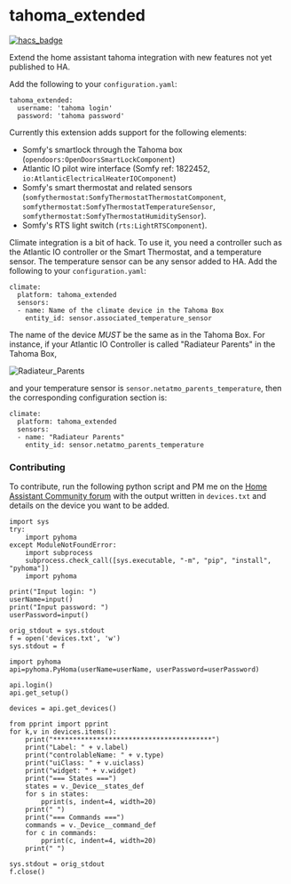 # tahoma_extended

[![hacs_badge](https://img.shields.io/badge/HACS-Custom-orange.svg)](https://github.com/custom-components/hacs)

Extend the home assistant tahoma integration with new features not yet published to HA.

Add the following to your `configuration.yaml`:

```
tahoma_extended:
  username: 'tahoma login'
  password: 'tahoma password'
```


Currently this extension adds support for the following elements:
- Somfy's smartlock through the Tahoma box (`opendoors:OpenDoorsSmartLockComponent`)
- Atlantic IO pilot wire interface (Somfy ref: 1822452, `io:AtlanticElectricalHeaterIOComponent`)
- Somfy's smart thermostat and related sensors (`somfythermostat:SomfyThermostatThermostatComponent`, `somfythermostat:SomfyThermostatTemperatureSensor`, `somfythermostat:SomfyThermostatHumiditySensor`). 
- Somfy's RTS light switch (`rts:LightRTSComponent`).

Climate integration is a bit of hack. To use it, you need a controller such as the Atlantic IO controller or the Smart 
Thermostat, and a temperature sensor. The temperature sensor can be any sensor added to HA.
Add the following to your `configuration.yaml`:

```
climate:
  platform: tahoma_extended
  sensors:
  - name: Name of the climate device in the Tahoma Box
    entity_id: sensor.associated_temperature_sensor
```

The name of the device _MUST_ be the same as in the Tahoma Box. 
For instance, if your Atlantic IO Controller is called "Radiateur Parents" in the Tahoma Box,
 
 ![Radiateur_Parents](https://github.com/vlebourl/tahoma_extended/blob/master/img/Radiateur_Parents.png)
 
and your temperature sensor is `sensor.netatmo_parents_temperature`, then the corresponding 
configuration section is:

```
climate:
  platform: tahoma_extended
  sensors:
  - name: "Radiateur Parents"
    entity_id: sensor.netatmo_parents_temperature
```

### Contributing

To contribute, run the following python script and PM me on the [Home Assistant Community forum](https://community.home-assistant.io/u/vlebourl) with the output written in `devices.txt` and details on the device you want to be added.

```
import sys
try:
    import pyhoma
except ModuleNotFoundError:
    import subprocess
    subprocess.check_call([sys.executable, "-m", "pip", "install", "pyhoma"])
    import pyhoma

print("Input login: ")
userName=input()
print("Input password: ")
userPassword=input()

orig_stdout = sys.stdout
f = open('devices.txt', 'w')
sys.stdout = f

import pyhoma
api=pyhoma.PyHoma(userName=userName, userPassword=userPassword)

api.login()
api.get_setup()

devices = api.get_devices()

from pprint import pprint
for k,v in devices.items():
    print("****************************************")
    print("Label: " + v.label)
    print("controlableName: " + v.type)
    print("uiClass: " + v.uiclass)
    print("widget: " + v.widget)
    print("=== States ===")
    states = v._Device__states_def
    for s in states:
        pprint(s, indent=4, width=20)
    print(" ")
    print("=== Commands ===")
    commands = v._Device__command_def
    for c in commands:
        pprint(c, indent=4, width=20)
    print(" ")

sys.stdout = orig_stdout
f.close()
```

